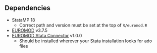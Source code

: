 ## Dependencies

- StataMP 18
  - Correct path and version must be set at the top of `R/euromod.R`
- [EUROMOD](https://euromod-web.jrc.ec.europa.eu/download-euromod) v3.7.5
- [EUROMOD Stata Connector](https://euromod-web.jrc.ec.europa.eu/download-euromod) v1.0.0
  - Should be installed wherever your Stata installation looks for ado files
